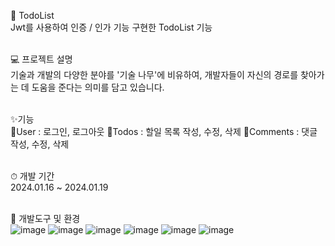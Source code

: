 🌴 TodoList<br>
Jwt를 사용하여 인증 / 인가 기능 구현한 TodoList 기능<br>
<br>

💻 프로젝트 설명<br>
기술과 개발의 다양한 분야를 '기술 나무'에 비유하여, 개발자들이 자신의 경로를 찾아가는 데 도움을 준다는 의미를 담고 있습니다.<br>
<br>

✨기능<br>
🧑User : 로그인, 로그아웃
🧑Todos : 할일 목록 작성, 수정, 삭제
🧑Comments : 댓글 작성, 수정, 삭제<br>
<br>

⏱ 개발 기간<br>
2024.01.16 ~ 2024.01.19<br>
<br>


📢 개발도구 및 환경<br>
![image](https://github.com/codekmj1/todoList/assets/152253534/2536412e-3552-44f4-b779-3d28d9943da2) ![image](https://github.com/codekmj1/todoList/assets/152253534/b0b0a3dd-d43b-4496-953c-415c356ae162) ![image](https://github.com/codekmj1/todoList/assets/152253534/966fac00-cd2a-4bbf-906d-1ef426efa447)
![image](https://github.com/codekmj1/todoList/assets/152253534/c2633c0e-a9b2-4e8a-a953-0c72948b35e5) ![image](https://github.com/codekmj1/todoList/assets/152253534/9bfce8cb-cdf6-46ff-80cb-af1542312eab) ![image](https://github.com/codekmj1/todoList/assets/152253534/2cf3bc10-da31-4c9b-9695-566228c71993)





 
  
